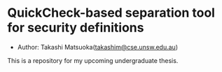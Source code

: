 QuickCheck-based separation tool for security definitions
=========================================================

* Author: Takashi Matsuoka(<takashim@cse.unsw.edu.au>)

This is a repository for my upcoming undergraduate thesis.
